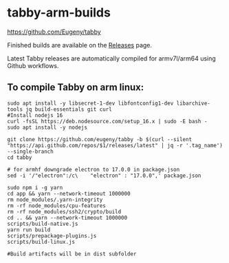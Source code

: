 # tabby-arm-builds
https://github.com/Eugeny/tabby

Finished builds are available on the [Releases](https://github.com/Jai-JAP/tabby-arm-builds/releases) page.

Latest Tabby releases are automatically compiled for armv7l/arm64 using Github workflows.

## To compile Tabby on arm linux:
```
sudo apt install -y libsecret-1-dev libfontconfig1-dev libarchive-tools jq build-essentials git curl
#Install nodejs 16
curl -fsSL https://deb.nodesource.com/setup_16.x | sudo -E bash -
sudo apt install -y nodejs

git clone https://github.com/eugeny/tabby -b $(curl --silent "https://api.github.com/repos/$1/releases/latest" | jq -r '.tag_name') --single-branch
cd tabby

# for armhf downgrade electron to 17.0.0 in package.json
sed -i '/"electron":/c\    "electron" : "17.0.0",' package.json

sudo npm i -g yarn
cd app && yarn --network-timeout 1000000
rm node_modules/.yarn-integrity
rm -rf node_modules/cpu-features
rm -rf node_modules/ssh2/crypto/build  
cd .. && yarn --network-timeout 1000000
scripts/build-native.js
yarn run build
scripts/prepackage-plugins.js
scripts/build-linux.js

#Build artifacts will be in dist subfolder
```
